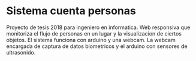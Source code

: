 # Sistema cuenta personas
Proyecto de tesis 2018 para ingeniero en informatica.
Web responsiva que monitoriza el flujo de personas en un lugar y la visualizacion de ciertos objetos.
El sistema funciona con arduino y una webcam. La webcam encargada de captura de datos biometricos y el arduino con sensores de ultrasonido.